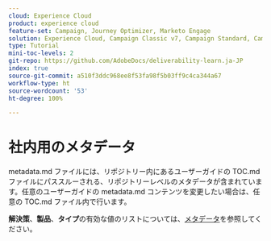 ```yaml
---
cloud: Experience Cloud
product: experience cloud
feature-set: Campaign, Journey Optimizer, Marketo Engage
solution: Experience Cloud, Campaign Classic v7, Campaign Standard, Campaign v8 Client Console, Campaign v8 Web User Interface, Marketo Engage
type: Tutorial
mini-toc-levels: 2
git-repo: https://github.com/AdobeDocs/deliverability-learn.ja-JP
index: true
source-git-commit: a510f3ddc968ee8f53fa98f5b03ff9c4ca344a67
workflow-type: ht
source-wordcount: '53'
ht-degree: 100%

---
```



# 社内用のメタデータ

metadata.md ファイルには、リポジトリー内にあるユーザーガイドの TOC.md ファイルにパススルーされる、リポジトリーレベルのメタデータが含まれています。任意のユーザーガイドの metadata.md コンテンツを変更したい場合は、任意の TOC.md ファイル内で行います。

**解決策**、**製品**、**タイプ**&#x200B;の有効な値のリストについては、[メタデータ](https://experienceleague.adobe.com/docs/authoring-guide-exl/using/editing/user-guide-setup/metadata.html?lang=ja)を参照してください。
